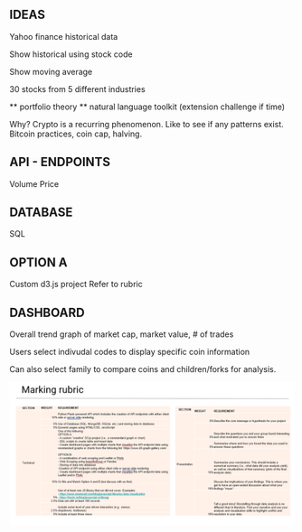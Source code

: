 ## IDEAS
Yahoo finance historical data

Show historical using stock code

Show moving average

30 stocks from 5 different industries

** portfolio theory
** natural language toolkit (extension challenge if time)


Why? Crypto is a recurring phenomenon. Like to see if any patterns exist. Bitcoin practices, coin cap, halving.


## API - ENDPOINTS
Volume
Price

## DATABASE
SQL

## OPTION A
Custom d3.js project
Refer to rubric



## DASHBOARD

Overall trend graph of market cap, market value, # of trades

Users select indivudal codes to display specific coin information

Can also select family to compare coins and children/forks for analysis.

![Marking Rubric](image.png)